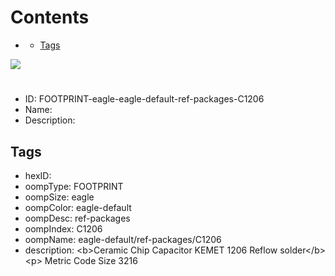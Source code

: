 



Contents
========

* [](#)
	* [Tags](#tags)
  
![][im]
# 

- ID: FOOTPRINT-eagle-eagle-default-ref-packages-C1206
- Name: 
- Description: 

## Tags

- hexID: 
- oompType: FOOTPRINT
- oompSize: eagle
- oompColor: eagle-default
- oompDesc: ref-packages
- oompIndex: C1206
- oompName: eagle-default/ref-packages/C1206
- description: &lt;b&gt;Ceramic Chip Capacitor KEMET 1206 Reflow solder&lt;/b&gt;&lt;p&gt;&#xD;
Metric Code Size 3216



[im]: image.png

